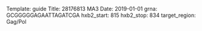 Template: guide
Title: 28176813 MA3 
Date: 2019-01-01
grna: GCGGGGGAGAATTAGATCGA
hxb2_start: 815
hxb2_stop: 834
target_region: Gag/Pol
